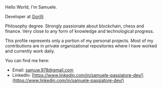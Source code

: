Hello World, I'm Samuele.<br>

Developer at [Gorilli](https://www.gorilli.io/en)<br>

Philosophy degree. Strongly passionate about blockchain, chess and finance. Very close to any form of knowledge and technological progress.<br>

This profile represents only a portion of my personal projects. Most of my contributions are in private organizational repositories where I have worked and currently work daily.<br>

You can find me here:
* Email: [samuw.978@gmail.com](mailto:samuw.978@gmail.com)
* LinkedIn: [https://www.linkedin.com/in/samuele-passiatore-dev/](https://www.linkedin.com/in/samuele-passiatore-dev/)






